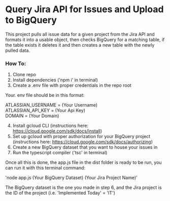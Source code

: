 
# Query Jira API for Issues and Upload to BigQuery

This project pulls all issue data for a given project from the Jira API and formats it into a usable object, then checks BigQuery for a matching table, if the table exists it deletes it and then creates a new table with the newly pulled data.


### How To:

1. Clone repo
2. Install dependencies ('npm i' in terminal)
3. Create a .env file with proper credentials in the repo root

Your. env file should be in this format: 

ATLASSIAN_USERNAME = (Your Username)  
ATLASSIAN_API_KEY = (Your Api Key)   
DOMAIN =  (Your Domain)  

4. Install gcloud CLI  (instructions here: https://cloud.google.com/sdk/docs/install)
5. Set up gcloud with proper authorization for your BigQuery project (instructions here: https://cloud.google.com/sdk/docs/authorizing)
6. Create a new BigQuery dataset that you want to house your issues in
7. Run the typescript compiler ('tsc' in terminal)


Once all this is done, the app.js file in the dist folder is ready to be run, you can run it with this terminal command:

'node app.js (Your BigQuery Dataset) (Your Jira Project Name)'

The BigQuery dataset is the one you made in step 6, and the Jira project is the ID of the project (i.e. 'Implemented Today' = 'IT') 

